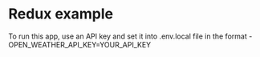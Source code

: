 # Redux example

To run this app, use an API key and set it into .env.local file in the format - OPEN_WEATHER_API_KEY=YOUR_API_KEY

